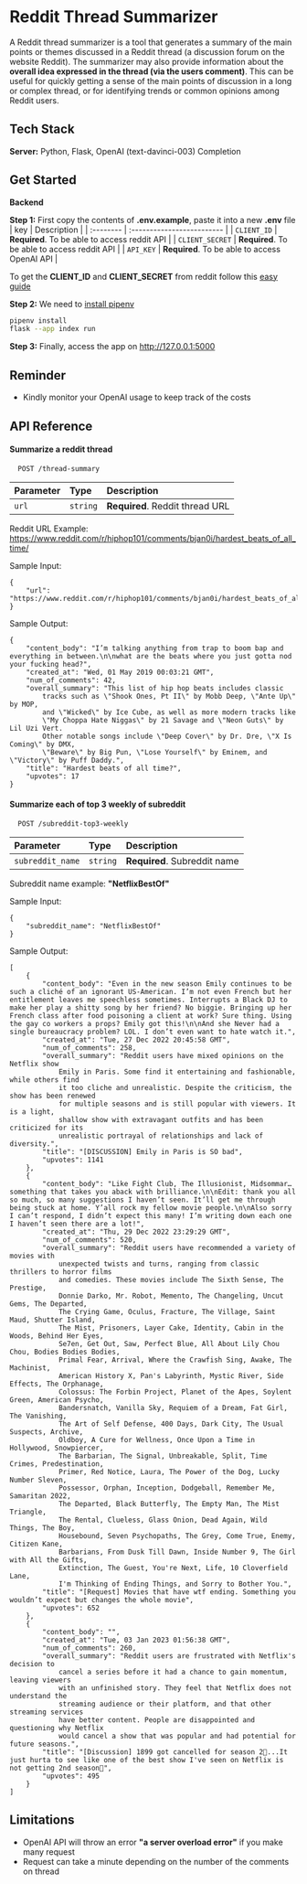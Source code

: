 
# Reddit Thread Summarizer

A Reddit thread summarizer is a tool that generates a summary of the main points or themes discussed in a Reddit thread (a discussion forum on the website Reddit). The summarizer may also provide information about the **overall idea expressed in the thread (via the users comment)**. This can be useful for quickly getting a sense of the main points of discussion in a long or complex thread, or for identifying trends or common opinions among Reddit users.






## Tech Stack

**Server:** Python, Flask, OpenAI (text-davinci-003) Completion





## Get Started

**Backend**

**Step 1:** First copy the contents of **.env.example**, paste it into a new **.env** file
| key | Description                |
| :-------- | :------------------------- |
| `CLIENT_ID` | **Required**. To be able to access reddit API |
| `CLIENT_SECRET` | **Required**. To be able to access reddit API |
| `API_KEY` | **Required**. To be able to access OpenAI API |

To get the **CLIENT_ID** and **CLIENT_SECRET** from reddit follow this [easy guide](https://github.com/reddit-archive/reddit/wiki/OAuth2-Quick-Start-Example#first-steps)

**Step 2:** We need to [install pipenv](https://pipenv.pypa.io/en/latest/install/)

```bash
pipenv install
flask --app index run
```

**Step 3:** Finally, access the app on http://127.0.0.1:5000




## Reminder
- Kindly monitor your OpenAI usage to keep track of the costs


## API Reference

#### Summarize a reddit thread

```http
  POST /thread-summary
```

| Parameter | Type     | Description                |
| :-------- | :------- | :------------------------- |
| `url` | `string` | **Required**. Reddit thread URL |


Reddit URL Example: https://www.reddit.com/r/hiphop101/comments/bjan0i/hardest_beats_of_all_time/

Sample Input:
```
{
    "url": "https://www.reddit.com/r/hiphop101/comments/bjan0i/hardest_beats_of_all_time/"
}
```

Sample Output:
```
{
    "content_body": "I’m talking anything from trap to boom bap and everything in between.\n\nwhat are the beats where you just gotta nod your fucking head?",
    "created_at": "Wed, 01 May 2019 00:03:21 GMT",
    "num_of_comments": 42,
    "overall_summary": "This list of hip hop beats includes classic
        tracks such as \"Shook Ones, Pt II\" by Mobb Deep, \"Ante Up\" by MOP,
        and \"Wicked\" by Ice Cube, as well as more modern tracks like
        \"My Choppa Hate Niggas\" by 21 Savage and \"Neon Guts\" by Lil Uzi Vert.
        Other notable songs include \"Deep Cover\" by Dr. Dre, \"X Is Coming\" by DMX,
        \"Beware\" by Big Pun, \"Lose Yourself\" by Eminem, and \"Victory\" by Puff Daddy.",
    "title": "Hardest beats of all time?",
    "upvotes": 17
}
```
#### Summarize each of top 3 weekly of subreddit

```http
  POST /subreddit-top3-weekly
```

| Parameter | Type     | Description                       |
| :-------- | :------- | :-------------------------------- |
| `subreddit_name`      | `string` | **Required**. Subreddit name |

Subreddit name example: **"NetflixBestOf"**

Sample Input:
```
{
    "subreddit_name": "NetflixBestOf"
}
```

Sample Output:
```
[
    {
        "content_body": "Even in the new season Emily continues to be such a cliché of an ignorant US-American. I’m not even French but her entitlement leaves me speechless sometimes. Interrupts a Black DJ to make her play a shitty song by her friend? No biggie. Bringing up her French class after food poisoning a client at work? Sure thing. Using the gay co workers a props? Emily got this!\n\nAnd she Never had a single bureaucracy problem? LOL. I don’t even want to hate watch it.",
        "created_at": "Tue, 27 Dec 2022 20:45:58 GMT",
        "num_of_comments": 258,
        "overall_summary": "Reddit users have mixed opinions on the Netflix show 
            Emily in Paris. Some find it entertaining and fashionable, while others find 
            it too cliche and unrealistic. Despite the criticism, the show has been renewed 
            for multiple seasons and is still popular with viewers. It is a light, 
            shallow show with extravagant outfits and has been criticized for its 
            unrealistic portrayal of relationships and lack of diversity.",
        "title": "[DISCUSSION] Emily in Paris is SO bad",
        "upvotes": 1141
    },
    {
        "content_body": "Like Fight Club, The Illusionist, Midsommar… something that takes you aback with brilliance.\n\nEdit: thank you all so much, so many suggestions I haven’t seen. It’ll get me through being stuck at home. Y’all rock my fellow movie people.\n\nAlso sorry I can’t respond, I didn’t expect this many! I’m writing down each one I haven’t seen there are a lot!",
        "created_at": "Thu, 29 Dec 2022 23:29:29 GMT",
        "num_of_comments": 520,
        "overall_summary": "Reddit users have recommended a variety of movies with 
            unexpected twists and turns, ranging from classic thrillers to horror films 
            and comedies. These movies include The Sixth Sense, The Prestige,
            Donnie Darko, Mr. Robot, Memento, The Changeling, Uncut Gems, The Departed, 
            The Crying Game, Oculus, Fracture, The Village, Saint Maud, Shutter Island, 
            The Mist, Prisoners, Layer Cake, Identity, Cabin in the Woods, Behind Her Eyes, 
            Se7en, Get Out, Saw, Perfect Blue, All About Lily Chou Chou, Bodies Bodies Bodies,
            Primal Fear, Arrival, Where the Crawfish Sing, Awake, The Machinist, 
            American History X, Pan's Labyrinth, Mystic River, Side Effects, The Orphanage,
            Colossus: The Forbin Project, Planet of the Apes, Soylent Green, American Psycho,
            Bandersnatch, Vanilla Sky, Requiem of a Dream, Fat Girl, The Vanishing,
            The Art of Self Defense, 400 Days, Dark City, The Usual Suspects, Archive,
            Oldboy, A Cure for Wellness, Once Upon a Time in Hollywood, Snowpiercer,
            The Barbarian, The Signal, Unbreakable, Split, Time Crimes, Predestination,
            Primer, Red Notice, Laura, The Power of the Dog, Lucky Number Sleven,
            Possessor, Orphan, Inception, Dodgeball, Remember Me, Samaritan 2022, 
            The Departed, Black Butterfly, The Empty Man, The Mist Triangle, 
            The Rental, Clueless, Glass Onion, Dead Again, Wild Things, The Boy, 
            Housebound, Seven Psychopaths, The Grey, Come True, Enemy, Citizen Kane, 
            Barbarians, From Dusk Till Dawn, Inside Number 9, The Girl with All the Gifts,
            Extinction, The Guest, You're Next, Life, 10 Cloverfield Lane,
            I'm Thinking of Ending Things, and Sorry to Bother You.",
        "title": "[Request] Movies that have wtf ending. Something you wouldn’t expect but changes the whole movie",
        "upvotes": 652
    },
    {
        "content_body": "",
        "created_at": "Tue, 03 Jan 2023 01:56:38 GMT",
        "num_of_comments": 260,
        "overall_summary": "Reddit users are frustrated with Netflix's decision to
            cancel a series before it had a chance to gain momentum, leaving viewers
            with an unfinished story. They feel that Netflix does not understand the
            streaming audience or their platform, and that other streaming services
            have better content. People are disappointed and questioning why Netflix
            would cancel a show that was popular and had potential for future seasons.",
        "title": "[Discussion] 1899 got cancelled for season 2🤧...It just hurta to see like one of the best show I've seen on Netflix is not getting 2nd season🤧",
        "upvotes": 495
    }
]
```

## Limitations

- OpenAI API will throw an error **"a server overload error"** if you make many request
- Request can take a minute depending on the number of the comments on thread

